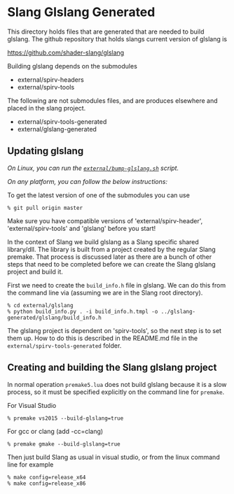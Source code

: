 Slang Glslang Generated
=======================

This directory holds files that are generated that are needed to build glslang. The github repository that holds slangs current version of glslang is 

https://github.com/shader-slang/glslang

Building glslang depends on the submodules

* external/spirv-headers
* external/spirv-tools

The following are not submodules files, and are produces elsewhere and placed in the slang project.

* external/spirv-tools-generated
* external/glslang-generated

Updating glslang
----------------

*On Linux, you can run the [`external/bump-glslang.sh`](../bump-glslang.sh) script.*

*On any platform, you can follow the below instructions:*

To get the latest version of one of the submodules you can use

```
% git pull origin master
```

Make sure you have compatible versions of 'external/spirv-header', 'external/spirv-tools' and 'glslang' before you start!

In the context of Slang we build glslang as a Slang specific shared library/dll. The library is built from a project created by the regular Slang premake. That process is discussed later as there are a bunch of other steps that need to be completed before we can create the Slang glslang project and build it. 

First we need to create the `build_info.h` file in glslang. We can do this from the command line via (assuming we are in the Slang root directory). 

```
% cd external/glslang
% python build_info.py . -i build_info.h.tmpl -o ../glslang-generated/glslang/build_info.h
```

The glslang project is dependent on 'spirv-tools', so the next step is to set them up. How to do this is described in the README.md file in the `external/spirv-tools-generated` folder. 

## Creating and building the Slang glslang project

In normal operation `premake5.lua` does not build glslang because it is a slow process, so it must be specified explicitly on the command line for `premake`. 

For Visual Studio 

```
% premake vs2015 --build-glslang=true
```

For gcc or clang (add -cc=clang)

```
% premake gmake --build-glslang=true
```

Then just build Slang as usual in visual studio, or from the linux command line for example

```
% make config=release_x64
% make config=release_x86
```
